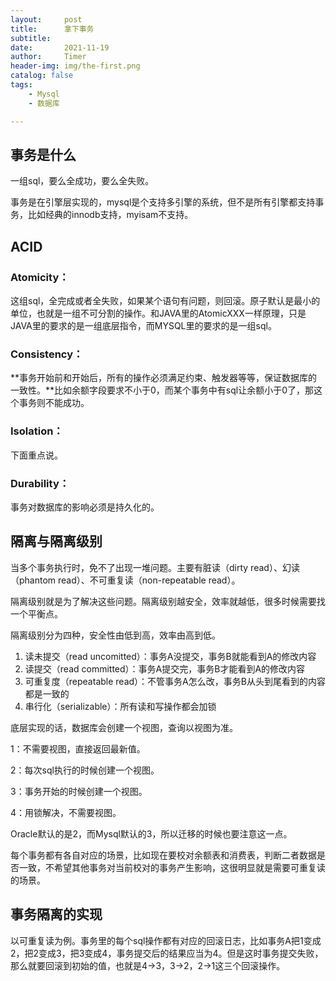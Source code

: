 ```yaml
---
layout:     post
title:      拿下事务
subtitle:   
date:       2021-11-19
author:     Timer
header-img: img/the-first.png
catalog: false
tags:
    - Mysql
    - 数据库

---
```


## 事务是什么

一组sql，要么全成功，要么全失败。

事务是在引擎层实现的，mysql是个支持多引擎的系统，但不是所有引擎都支持事务，比如经典的innodb支持，myisam不支持。  



## ACID

### **Atomicity**：

这组sql，全完成或者全失败，如果某个语句有问题，则回滚。原子默认是最小的单位，也就是一组不可分割的操作。和JAVA里的AtomicXXX一样原理，只是JAVA里的要求的是一组底层指令，而MYSQL里的要求的是一组sql。

### **Consistency**：

**事务开始前和开始后，所有的操作必须满足约束、触发器等等，保证数据库的一致性。**比如余额字段要求不小于0，而某个事务中有sql让余额小于0了，那这个事务则不能成功。

### Isolation：

下面重点说。

### Durability：

事务对数据库的影响必须是持久化的。  



## 隔离与隔离级别

当多个事务执行时，免不了出现一堆问题。主要有脏读（dirty read）、幻读（phantom read）、不可重复读（non-repeatable read）。

隔离级别就是为了解决这些问题。隔离级别越安全，效率就越低，很多时候需要找一个平衡点。

隔离级别分为四种，安全性由低到高，效率由高到低。

1. 读未提交（read uncomitted）：事务A没提交，事务B就能看到A的修改内容
2. 读提交（read committed）：事务A提交完，事务B才能看到A的修改内容
3. 可重复度（repeatable read）：不管事务A怎么改，事务B从头到尾看到的内容都是一致的
4. 串行化（serializable）：所有读和写操作都会加锁

底层实现的话，数据库会创建一个视图，查询以视图为准。

1：不需要视图，直接返回最新值。

2：每次sql执行的时候创建一个视图。

3：事务开始的时候创建一个视图。

4：用锁解决，不需要视图。

Oracle默认的是2，而Mysql默认的3，所以迁移的时候也要注意这一点。

每个事务都有各自对应的场景，比如现在要校对余额表和消费表，判断二者数据是否一致，不希望其他事务对当前校对的事务产生影响，这很明显就是需要可重复读的场景。  



## 事务隔离的实现

以可重复读为例。事务里的每个sql操作都有对应的回滚日志，比如事务A把1变成2，把2变成3，把3变成4，事务提交后的结果应当为4。但是这时事务提交失败，那么就要回滚到初始的值，也就是4->3，3->2，2->1这三个回滚操作。















































